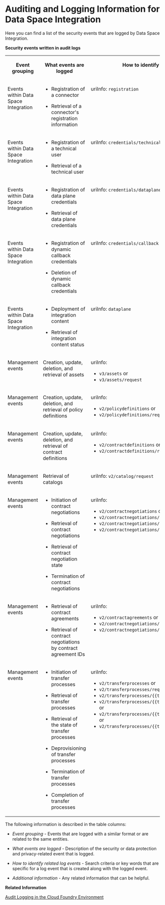 <!-- loio5e2d65076ea549589b088e2af765c316 -->

# Auditing and Logging Information for Data Space Integration

Here you can find a list of the security events that are logged by Data Space Integration.

**Security events written in audit logs**


<table>
<tr>
<th valign="top">

Event grouping

</th>
<th valign="top">

What events are logged

</th>
<th valign="top">

How to identify related log events

</th>
<th valign="top">

Additional information

</th>
</tr>
<tr>
<td valign="top">

Events within Data Space Integration

</td>
<td valign="top">

-   Registration of a connector

-   Retrieval of a connector's registration information




</td>
<td valign="top">

uriInfo: `registration`

</td>
<td valign="top">



</td>
</tr>
<tr>
<td valign="top">

Events within Data Space Integration 

</td>
<td valign="top">

-   Registration of a technical user

-   Retrieval of a technical user




</td>
<td valign="top">

uriInfo: `credentials/technicaluser`

</td>
<td valign="top">

 

</td>
</tr>
<tr>
<td valign="top">

Events within Data Space Integration 

</td>
<td valign="top">

-   Registration of data plane credentials

-   Retrieval of data plane credentials




</td>
<td valign="top">

uriInfo: `credentials/dataplane`

</td>
<td valign="top">

 

</td>
</tr>
<tr>
<td valign="top">

Events within Data Space Integration 

</td>
<td valign="top">

-   Registration of dynamic callback credentials

-   Deletion of dynamic callback credentials




</td>
<td valign="top">

uriInfo: `credentials/callback`

</td>
<td valign="top">

 

</td>
</tr>
<tr>
<td valign="top">

Events within Data Space Integration 

</td>
<td valign="top">

-   Deployment of integration content

-   Retrieval of integration content status




</td>
<td valign="top">

uriInfo: `dataplane`

</td>
<td valign="top">

 

</td>
</tr>
<tr>
<td valign="top">

Management events

</td>
<td valign="top">

Creation, update, deletion, and retrieval of assets

</td>
<td valign="top">

uriInfo:

-   `v3/assets` or
-   `v3/assets/request`



</td>
<td valign="top">

 

</td>
</tr>
<tr>
<td valign="top">

Management events

</td>
<td valign="top">

Creation, update, deletion, and retrieval of policy definitions

</td>
<td valign="top">

uriInfo:

-   `v2/policydefinitions` or
-   `v2/policydefinitions/request`



</td>
<td valign="top">

 

</td>
</tr>
<tr>
<td valign="top">

Management events

</td>
<td valign="top">

Creation, update, deletion, and retrieval of contract definitions

</td>
<td valign="top">

uriInfo:

-   `v2/contractdefinitions` or
-   `v2/contractdefinitions/request`



</td>
<td valign="top">

 

</td>
</tr>
<tr>
<td valign="top">

Management events

</td>
<td valign="top">

Retrieval of catalogs

</td>
<td valign="top">

uriInfo: `v2/catalog/request` 

</td>
<td valign="top">

 

</td>
</tr>
<tr>
<td valign="top">

Management events

</td>
<td valign="top">

-   Initiation of contract negotiations

-   Retrieval of contract negotiations

-   Retrieval of contract negotiation state

-   Termination of contract negotiations




</td>
<td valign="top">

uriInfo:

-   `v2/contractnegotiations` or
-   `v2/contractnegotiations/request` or
-   `v2/contractnegotiations/{{negotiationId}}/state` or
-   `v2/contractnegotiations/{{negotiationId}}/terminate`



</td>
<td valign="top">

 

</td>
</tr>
<tr>
<td valign="top">

Management events

</td>
<td valign="top">

-   Retrieval of contract agreements

-   Retrieval of contract negotiations by contract agreement IDs




</td>
<td valign="top">

uriInfo:

-   `v2/contractagreements` or
-   `v2/contractnegotiations/request` or
-   `v2/contractnegotiations/{{agreementId}}/negotiation`



</td>
<td valign="top">

 

</td>
</tr>
<tr>
<td valign="top">

Management events

</td>
<td valign="top">

-   Initiation of transfer processes

-   Retrieval of transfer processes

-   Retrieval of the state of transfer processes

-   Deprovisioning of transfer processes

-   Termination of transfer processes

-   Completion of transfer processes




</td>
<td valign="top">

uriInfo:

-   `v2/transferprocesses` or
-   `v2/transferprocesses/request` or
-   `v2/transferprocesses/{{transferprocessId}}/state` or
-   `v2/transferprocesses/{{transferprocessId}}/deprovision` or
-   `v2/transferprocesses/{{transferprocessId}}/terminate` or
-   `v2/transferprocesses/{{transferprocessId}}/complete`



</td>
<td valign="top">

 

</td>
</tr>
</table>



The following information is described in the table columns:

-   *Event grouping* - Events that are logged with a similar format or are related to the same entities.

-   *What events are logged* - Description of the security or data protection and privacy-related event that is logged.

-   *How to identify related log events* - Search criteria or key words that are specific for a log event that is created along with the logged event.

-   *Additional information* - Any related information that can be helpful.


**Related Information**  


[Audit Logging in the Cloud Foundry Environment](https://help.sap.com/viewer/65de2977205c403bbc107264b8eccf4b/Cloud/en-US/f92c86ab11f6474ea5579d839051c334.html)

